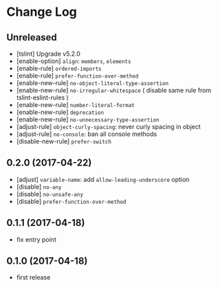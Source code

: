 # Change Log

## Unreleased
- [tslint] Upgrade v5.2.0
- [enable-option] `align`: `members`, `elements`
- [enable-rule] `ordered-imports`
- [enable-rule] `prefer-function-over-method`
- [enable-new-rule] `no-object-literal-type-assertion`
- [enable-new-rule] `no-irregular-whitespace` ( disable same rule from tslint-eslint-rules )
- [enable-new-rule] `number-literal-format`
- [enable-new-rule] `deprecation`
- [enable-new-rule] `no-unnecessary-type-assertion`
- [adjust-rule] `object-curly-spacing`: never curly spacing in object
- [adjust-rule] `no-console`: ban all console methods
- [disable-new-rule] `prefer-switch`

## 0.2.0 (2017-04-22)
- [adjust] `variable-name`: add `allow-leading-underscore` option
- [disable] `no-any`
- [disable] `no-unsafe-any`
- [disable] `prefer-function-over-method`

## 0.1.1 (2017-04-18)
- fix entry point

## 0.1.0 (2017-04-18)
- first release
